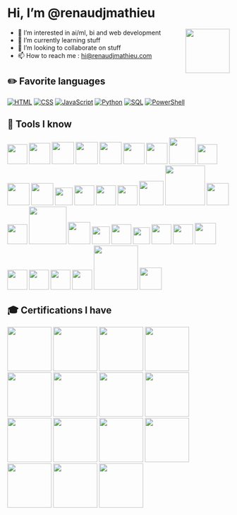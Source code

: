 <h1> Hi, I’m @renaudjmathieu</h1>
<img align='right' src="https://gist.githubusercontent.com/arunprakashpj/48aa20057048b46c6f9ba9d114a8b76f/raw/69a9d496f651091a509ea8d9913c4aef5c419afb/Hi.gif" width="100">

- 👀 I’m interested in ai/ml, bi and web development
- 🌱 I’m currently learning stuff
- 💞️ I’m looking to collaborate on stuff
- 📫 How to reach me : hi@renaudjmathieu.com

## :pencil2: Favorite languages

<p>
    <a href="#"><img alt="HTML" src="https://img.shields.io/badge/HTML-E34F26?style=for-the-badge&logo=html5&logoColor=white"></a>
    <a href="#"><img alt="CSS" src="https://img.shields.io/badge/CSs-1572B6?style=for-the-badge&logo=css3&logoColor=white"></a>
    <a href="#"><img alt="JavaScript" src="https://img.shields.io/badge/JavaScript-F7DF1E.svg?style=for-the-badge&logo=javascript&logoColor=black"></a>
    <a href="#"><img alt="Python" src="https://img.shields.io/badge/Python-14354C.svg?style=for-the-badge&logo=python&logoColor=white"></a>
    <a href="#"><img alt="SQL" src="https://img.shields.io/badge/SQL-CC2927?style=for-the-badge&logo=microsoft%20sql%20server&logoColor=white"></a>
    <a href="#"><img alt="PowerShell" src="https://img.shields.io/badge/PowerShell-%235391FE.svg?style=for-the-badge&logo=powershell&logoColor=white"></a>
</p>

## :hammer: Tools I know

[<img src="https://upload.wikimedia.org/wikipedia/commons/9/9a/Visual_Studio_Code_1.35_icon.svg" width="45">][vscode]
[<img src="https://azurecomcdn.azureedge.net/cvt-71ab4118a469abafc002b18247a0975cc9fb5a29de5b2a6b684e890ed1b90e76/svg/azure.svg" width="48">][azure]
[<img src="https://azurecomcdn.azureedge.net/cvt-71ab4118a469abafc002b18247a0975cc9fb5a29de5b2a6b684e890ed1b90e76/svg/synapse-analytics.svg" width="50">][azure-synapse]
[<img src="https://azurecomcdn.azureedge.net/cvt-71ab4118a469abafc002b18247a0975cc9fb5a29de5b2a6b684e890ed1b90e76/svg/functions.svg" width="50">][azure-functions]
[<img src="https://azurecomcdn.azureedge.net/cvt-71ab4118a469abafc002b18247a0975cc9fb5a29de5b2a6b684e890ed1b90e76/svg/machine-learning-service.svg" width="50">][azure-ml]
[<img src="https://ms-azuretools.gallerycdn.vsassets.io/extensions/ms-azuretools/vscode-azurestaticwebapps/0.11.3/1665693006913/Microsoft.VisualStudio.Services.Icons.Default" width="48">][azure-static-web-apps]
[<img src="https://azure.github.io/static-web-apps-cli/img/swa-cli-logos/swa-cli-logo.svg" width="48">][azure-static-web-apps-cli]
[<img src="https://raw.githubusercontent.com/webpack/media/master/logo/icon-square-big.png" width="60">][webpack]
[<img src="https://seeklogo.com/images/N/nodejs-logo-FBE122E377-seeklogo.com.png" width="45">][nodejs]
[<img src="https://upload.wikimedia.org/wikipedia/commons/thumb/a/a7/React-icon.svg/1024px-React-icon.svg.png" width="50">][react]
[<img src="https://d33wubrfki0l68.cloudfront.net/0834d0215db51e91525a25acf97433051f280f2f/c30f5/img/redux.svg" width="50">][redux]
[<img src="https://infima.dev/img/logo.png" width="40">][infima]
[<img src="https://seeklogo.com/images/M/mui-logo-56F171E991-seeklogo.com.png" width="45">][mui]
[<img src="https://emotion.sh/logo-96x96.png" width="45">][emotion]
[<img src="https://react-bootstrap.github.io/logo.svg" width="45">][react-bootstrap]
[<img src="https://getbootstrap.com/docs/5.2/assets/brand/bootstrap-logo-shadow.png" width="55">][bootstrap]
[<img src="https://upload.wikimedia.org/wikipedia/commons/0/05/Scikit_learn_logo_small.svg" width="90">][sklearn]
[<img src="https://upload.wikimedia.org/wikipedia/commons/thumb/3/38/Jupyter_logo.svg/1200px-Jupyter_logo.svg.png" width="50">][jupyter]
[<img src="https://seeklogo.com/images/T/tensorflow-logo-02FCED4F98-seeklogo.com.png" width="45">][tensorflow]
[<img src="https://upload.wikimedia.org/wikipedia/commons/7/7c/Kaggle_logo.png?20140912155123" width="85">][kaggle]
[<img src="https://numpy.org/images/logo.svg" width="50">][numpy]
[<img src="https://pandas.pydata.org/static/img/pandas_mark.svg" width="40">][pandas]
[<img src="https://upload.wikimedia.org/wikipedia/commons/thumb/a/ae/Keras_logo.svg/1200px-Keras_logo.svg.png" width="45">][keras]
[<img src="https://seeklogo.com/images/J/jest-logo-F9901EBBF7-seeklogo.com.png" width="38">][jest]
[<img src="https://d33wubrfki0l68.cloudfront.net/c088b7acfcf11100903c44fe44f2f2d7e0f30531/47727/img/docusaurus.svg" width="45">][docusaurus]
[<img src="https://cdn.icon-icons.com/icons2/2699/PNG/512/apache_spark_logo_icon_170560.png" width="45">][spark]
[<img src="https://s3.us-east-1.amazonaws.com/accredible_temp_credential_images/16002836894132567677717491881160.png" width="48">][databricks]
[<img src="https://powerautomate.microsoft.com/images/application-logos/svg/powerapps.svg" width="45">][powerapps]
[<img src="https://powerapps.microsoft.com/images/application-logos/svg/powerautomate.svg" width="45">][powerautomate]
[<img src="https://powerapps.microsoft.com/images/application-logos/svg/powerbi.svg" width="45">][powerbi]
[<img src="https://powerbi.microsoft.com/pictures/application-logos/svg/powervirtualagents.svg" width="45">][powervirtualagents]
[<img src="https://mlflow.org/images/MLflow-logo-final-white-TM.png" width="100">][mlflow]
[<img src="https://github.githubassets.com/images/modules/site/copilot/copilot.webp" width="50">][copilot]

[vscode]: https://code.visualstudio.com
[azure]: https://azure.microsoft.com/en-us/
[azure-synapse]: https://azure.microsoft.com/en-us/products/synapse-analytics/
[azure-functions]: https://azure.microsoft.com/en-us/products/functions/
[azure-ml]: https://azure.microsoft.com/en-us/products/machine-learning/
[azure-static-web-apps]: https://azure.microsoft.com/en-us/products/app-service/static/
[azure-static-web-apps-cli]: https://aka.ms/swa/cli-local-development
[nodejs]: https://nodejs.org/
[react]: https://reactjs.org
[webpack]: https://webpack.js.org
[redux]: https://redux.js.org
[infima]: https://infima.dev/
[mui]: https://mui.com/
[emotion]: https://emotion.sh/
[react-bootstrap]: https://react-bootstrap.github.io/
[bootstrap]: https://getbootstrap.com
[sklearn]: https://scikit-learn.org/
[jupyter]: https://jupyter.org/
[tensorflow]: https://www.tensorflow.org
[kaggle]: https://www.kaggle.com/
[numpy]: https://numpy.org/
[pandas]: https://pandas.pydata.org/
[keras]: https://keras.io
[jest]: https://jestjs.io/
[docusaurus]: https://docusaurus.io/
[spark]: https://spark.apache.org/
[databricks]: https://www.databricks.com
[powerapps]: https://powerapps.microsoft.com/en-us/
[powerautomate]: https://powerautomate.microsoft.com/en-us/
[powerbi]: https://powerbi.microsoft.com/en-us/
[powervirtualagents]: https://powervirtualagents.microsoft.com/en-us/
[mlflow]: https://mlflow.org
[copilot]: https://github.com/features/copilot

## :mortar_board: Certifications I have

[<img src="https://images.credly.com/size/220x220/images/ad9ad44b-54b8-4916-ba10-7b131da0b732/capm-600px.png" width="100">][badge15]
[<img src="https://images.credly.com/size/680x680/images/be8fcaeb-c769-4858-b567-ffaaa73ce8cf/image.png" width="100">][badge1]
[<img src="https://images.credly.com/size/220x220/images/70eb1e3f-d4de-4377-a062-b20fb29594ea/azure-data-fundamentals-600x600.png" width="100">][badge6]
[<img src="https://images.credly.com/size/220x220/images/4136ced8-75d5-4afb-8677-40b6236e2672/azure-ai-fundamentals-600x600.png" width="100">][badge5]
[<img src="https://images.credly.com/size/680x680/images/fc1352af-87fa-4947-ba54-398a0e63322e/security-compliance-and-identity-fundamentals-600x600.png" width="100">][badge11]
[<img src="https://images.credly.com/size/220x220/images/2a6251f2-737b-4bf6-9190-d77570cc76fc/CERT-Fundamentals-Power-Platform.png" width="100">][badge8]
[<img src="https://images.credly.com/size/220x220/images/42992295-0ee2-4527-982d-e51efbec40fc/dynamics365-fundamentals-crm-600x600.png" width="100">][badge12]
[<img src="https://images.credly.com/size/680x680/images/61542181-0e8d-496c-a17c-3d4bf590eda1/azure-data-engineer-associate-600x600.png" width="100">][badge2]
[<img src="https://images.credly.com/size/220x220/images/5c8fca38-b0d2-49e5-9ad2-f3f8e79b327f/azure-data-scientist-associate-600x600.png" width="100">][badge3]
[<img src="https://images.credly.com/size/220x220/images/3f35db4f-41b9-4125-8b89-b5ccc5beb4b8/image.png" width="100">][badge13]
[<img src="https://images.credly.com/size/220x220/images/60030167-ab95-46aa-8391-c069102e5602/power-platform-app-maker-600x600.png" width="100">][badge9]
[<img src="https://images.credly.com/size/220x220/images/2723937e-7860-4f43-bd2b-3c143b913c3b/power-platform-developer-600x600.png" width="100">][badge10]
[<img src="https://images.credly.com/size/220x220/images/619f60f8-4f63-4772-910e-dc31c6f2f7e8/image.png" width="100">][badge4]
[<img src="https://images.credly.com/size/220x220/images/987adb7e-49be-4e24-b67e-55986bd3fe66/azure-solutions-architect-expert-600x600.png" width="100">][badge7]
[<img src="https://images.credly.com/size/220x220/images/72eb3ccc-c40c-4e41-84b1-689e58af16f9/power-platform-solutions-architect-expert-600x600.png" width="100">][badge14]

[badge1]: https://www.credly.com/badges/a70c8a83-1b16-4cd0-b0e8-8b3744aaace3/public_url
[badge2]: https://www.credly.com/badges/582c5231-161e-416c-ad76-3657adccfb5f/public_url
[badge3]: https://www.credly.com/badges/396cdda2-0e1f-4d36-9e3d-d99b34d2b6df/public_url
[badge4]: https://www.credly.com/badges/31a4ac50-69c0-4462-b931-5514e5e8938f/public_url
[badge5]: https://www.credly.com/badges/a6fea69c-0ea7-485c-9fcd-6b00fb0e6d8c/public_url
[badge6]: https://www.credly.com/badges/109907b8-5d23-4d95-9e69-e8deb83d548a/public_url
[badge7]: https://www.credly.com/badges/6bb9e4eb-8b25-475f-8d1b-e874a50b98a6/public_url
[badge8]: https://www.credly.com/badges/fa0ce248-4ea0-4f84-8eca-437711318902/public_url
[badge9]: https://www.credly.com/badges/d804664c-a26f-4b72-83f5-ba1d5436283c/public_url
[badge10]: https://www.credly.com/badges/9e4115f1-6805-4e51-8230-558ea165444c/public_url
[badge11]: https://www.credly.com/badges/61d122db-6ed7-4d9b-896b-62364456c679/public_url
[badge12]: https://www.credly.com/badges/f4eb9dc7-180b-4b13-9ee9-8d1e1744e399/public_url
[badge13]: https://www.credly.com/badges/23e29417-4033-4410-a9a1-957a6842b81d/public_url
[badge14]: https://www.credly.com/badges/f3801cbb-9ecf-4eae-a008-6bc92074e71d/public_url
[badge15]: https://www.credly.com/badges/81278ea5-526a-464d-a05e-09caf21bf1ad/public_url
